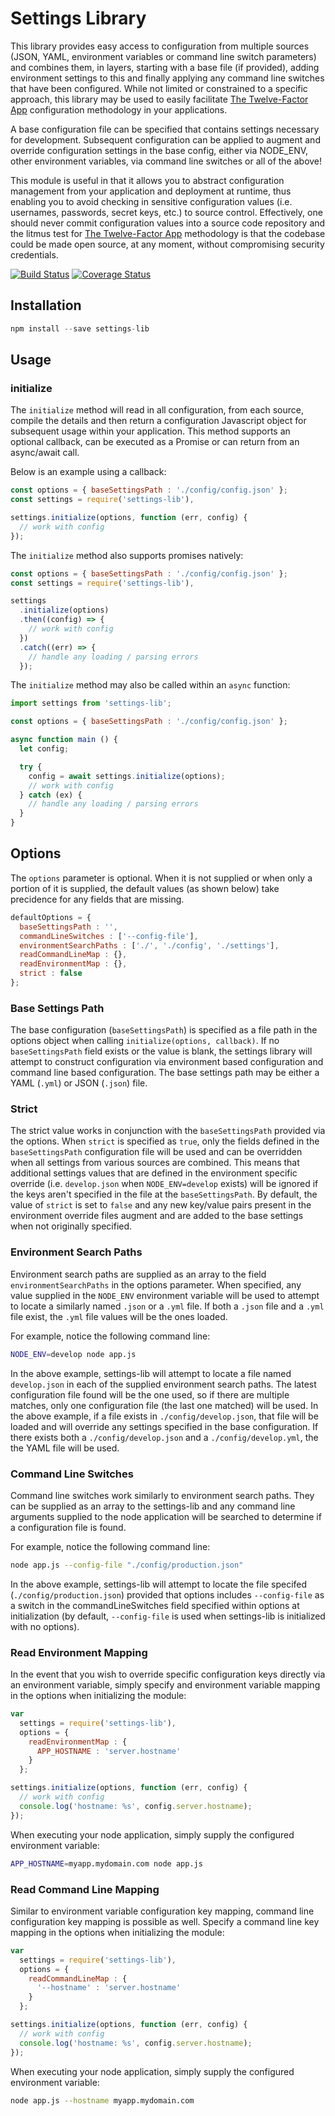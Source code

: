 # Settings Library

This library provides easy access to configuration from multiple sources (JSON, YAML, environment variables or command line switch parameters) and combines them, in layers, starting with a base file (if provided), adding environment settings to this and finally applying any command line switches that have been configured. While not limited or constrained to a specific approach, this library may be used to easily facilitate [The Twelve-Factor App](https://12factor.net/config) configuration methodology in your applications.

A base configuration file can be specified that contains settings necessary for development. Subsequent configuration can be applied to augment and override configuration settings in the base config, either via NODE_ENV, other environment variables, via command line switches or all of the above!

This module is useful in that it allows you to abstract configuration management from your application and deployment at runtime, thus enabling you to avoid checking in sensitive configuration values (i.e. usernames, passwords, secret keys, etc.) to source control. Effectively, one should never commit configuration values into a source code repository and the litmus test for [The Twelve-Factor App](https://12factor.net/config) methodology is that the codebase could be made open source, at any moment, without compromising security credentials.

[![Build Status](https://secure.travis-ci.org/brozeph/settings-lib.png)](http://travis-ci.org/brozeph/settings-lib)
[![Coverage Status](https://coveralls.io/repos/brozeph/settings-lib/badge.png)](https://coveralls.io/r/brozeph/settings-lib)

## Installation

```Javascript
npm install --save settings-lib
```

## Usage

### initialize

The `initialize` method will read in all configuration, from each source, compile the details and then return a configuration Javascript object for subsequent usage within your application. This method supports an optional callback, can be executed as a Promise or can return from an async/await call.

Below is an example using a callback:

```Javascript
const options = { baseSettingsPath : './config/config.json' };
const settings = require('settings-lib'),

settings.initialize(options, function (err, config) {
  // work with config
});
```

The `initialize` method also supports promises natively:

```Javascript
const options = { baseSettingsPath : './config/config.json' };
const settings = require('settings-lib'),

settings
  .initialize(options)
  .then((config) => {
    // work with config
  })
  .catch((err) => {
    // handle any loading / parsing errors
  });
```

The `initialize` method may also be called within an `async` function:

```javascript
import settings from 'settings-lib';

const options = { baseSettingsPath : './config/config.json' };

async function main () {
  let config;

  try {
    config = await settings.initialize(options);
    // work with config
  } catch (ex) {
    // handle any loading / parsing errors
  }
}
```

## Options

The `options` parameter is optional. When it is not supplied or when only a portion of it is supplied, the default values (as shown below) take precidence for any fields that are missing.

```Javascript
defaultOptions = {
  baseSettingsPath : '',
  commandLineSwitches : ['--config-file'],
  environmentSearchPaths : ['./', './config', './settings'],
  readCommandLineMap : {},
  readEnvironmentMap : {},
  strict : false
};
```

### Base Settings Path

The base configuration (`baseSettingsPath`) is specified as a file path in the options object when calling `initialize(options, callback)`. If no `baseSettingsPath` field exists or the value is blank, the settings library will attempt to construct configuration via environment based configuration and command line based configuration. The base settings path may be either a YAML (`.yml`) or JSON (`.json`) file.

### Strict

The strict value works in conjunction with the `baseSettingsPath` provided via the options. When `strict` is specified as `true`, only the fields defined in the `baseSettingsPath` configuration file will be used and can be overridden when all settings from various sources are combined. This means that additional settings values that are defined in the environment specific override (i.e. `develop.json` when `NODE_ENV=develop` exists) will be ignored if the keys aren't specified in the file at the `baseSettingsPath`. By default, the value of `strict` is set to `false` and any new key/value pairs present in the environment override files augment and are added to the base settings when not originally specified.

### Environment Search Paths

Environment search paths are supplied as an array to the field `environmentSearchPaths` in the options parameter. When specified, any value supplied in the `NODE_ENV` environment variable will be used to attempt to locate a similarly named `.json` or a `.yml` file. If both a `.json` file and a `.yml` file exist, the `.yml` file values will be the ones loaded.

For example, notice the following command line:

```Bash
NODE_ENV=develop node app.js
```

In the above example, settings-lib will attempt to locate a file named `develop.json` in each of the supplied environment search paths. The latest configuration file found will be the one used, so if there are multiple matches, only one configuration file (the last one matched) will be used. In the above example, if a file exists in `./config/develop.json`, that file will be loaded and will override any settings specified in the base configuration. If there exists both a `./config/develop.json` and a `./config/develop.yml`, the the YAML file will be used.

### Command Line Switches

Command line switches work similarly to environment search paths. They can be supplied as an array to the settings-lib and any command line arguments supplied to the node application will be searched to determine if a configuration file is found.

For example, notice the following command line:

```Bash
node app.js --config-file "./config/production.json"
```

In the above example, settings-lib will attempt to locate the file specifed (`./config/production.json`) provided that options includes `--config-file` as a switch in the commandLineSwitches field specified within options at initialization (by default, `--config-file` is used when settings-lib is initialized with no options).

### Read Environment Mapping

In the event that you wish to override specific configuration keys directly via an environment variable, simply specify and environment variable mapping in the options when initializing the module:

```Javascript
var
  settings = require('settings-lib'),
  options = {
    readEnvironmentMap : {
      APP_HOSTNAME : 'server.hostname'
    }
  };

settings.initialize(options, function (err, config) {
  // work with config
  console.log('hostname: %s', config.server.hostname);
});
```

When executing your node application, simply supply the configured environment variable:

```Bash
APP_HOSTNAME=myapp.mydomain.com node app.js
```

### Read Command Line Mapping

Similar to environment variable configuration key mapping, command line configuration key mapping is possible as well. Specify a command line key mapping in the options when initializing the module:

```Javascript
var
  settings = require('settings-lib'),
  options = {
    readCommandLineMap : {
      '--hostname' : 'server.hostname'
    }
  };

settings.initialize(options, function (err, config) {
  // work with config
  console.log('hostname: %s', config.server.hostname);
});
```

When executing your node application, simply supply the configured environment variable:

```Bash
node app.js --hostname myapp.mydomain.com
```

